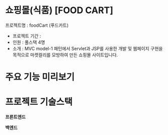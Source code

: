 # 쇼핑몰(식품) [FOOD CART]

프로젝트명 : foodCart (푸드카트)
* 프로젝트 기간 :
* 인원 : 풀스택 4명
* 소개 : MVC model-1 패턴에서 Servlet과 JSP를 사용한 개발 및 웹페이지 구현을 목적으로 마켓컬리를 모방하여 만든 쇼핑몰 사이트입니다.

# 주요 기능 미리보기

# 프로젝트 기술스택
**프론트엔드**

**백엔드**
